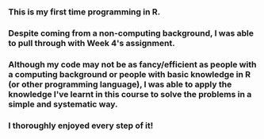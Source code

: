 ### This is my first time programming in R.
### Despite coming from a non-computing background, I was able to pull through with Week 4's assignment. ###
### Although my code may not be as fancy/efficient as people with a computing background or people with basic knowledge in R (or other programming language), I was able to apply the knowledge I've learnt in this course to solve the problems in a simple and systematic way. ###
### I thoroughly enjoyed every step of it! ###

